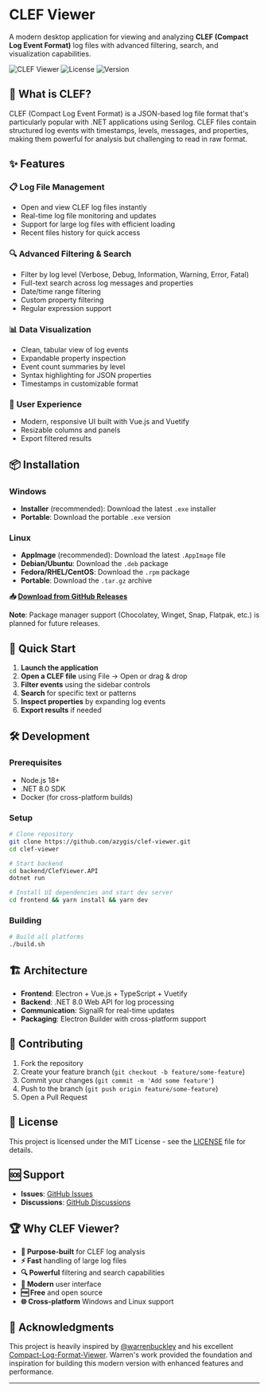 # CLEF Viewer

A modern desktop application for viewing and analyzing **CLEF (Compact Log Event Format)** log files with advanced filtering, search, and visualization capabilities.

![CLEF Viewer](https://img.shields.io/badge/platform-Windows%20%7C%20Linux-blue)
![License](https://img.shields.io/badge/license-MIT-green)
![Version](https://img.shields.io/github/v/release/azygis/clef-viewer)

## 🎯 What is CLEF?

CLEF (Compact Log Event Format) is a JSON-based log file format that's particularly popular with .NET applications using Serilog. CLEF files contain structured log events with timestamps, levels, messages, and properties, making them powerful for analysis but challenging to read in raw format.

## ✨ Features

### 📋 **Log File Management**

- Open and view CLEF log files instantly
- Real-time log file monitoring and updates
- Support for large log files with efficient loading
- Recent files history for quick access

### 🔍 **Advanced Filtering & Search**

- Filter by log level (Verbose, Debug, Information, Warning, Error, Fatal)
- Full-text search across log messages and properties
- Date/time range filtering
- Custom property filtering
- Regular expression support

### 📊 **Data Visualization**

- Clean, tabular view of log events
- Expandable property inspection
- Event count summaries by level
- Syntax highlighting for JSON properties
- Timestamps in customizable format

### 🎨 **User Experience**

- Modern, responsive UI built with Vue.js and Vuetify
- Resizable columns and panels
- Export filtered results

## 📦 Installation

### Windows

- **Installer** (recommended): Download the latest `.exe` installer
- **Portable**: Download the portable `.exe` version

### Linux

- **AppImage** (recommended): Download the latest `.AppImage` file
- **Debian/Ubuntu**: Download the `.deb` package
- **Fedora/RHEL/CentOS**: Download the `.rpm` package
- **Portable**: Download the `.tar.gz` archive

**📥 [Download from GitHub Releases](https://github.com/azygis/clef-viewer/releases/latest)**

**Note**: Package manager support (Chocolatey, Winget, Snap, Flatpak, etc.) is planned for future releases.

## 🚀 Quick Start

1. **Launch the application**
2. **Open a CLEF file** using File → Open or drag & drop
3. **Filter events** using the sidebar controls
4. **Search** for specific text or patterns
5. **Inspect properties** by expanding log events
6. **Export results** if needed

## 🛠️ Development

### Prerequisites

- Node.js 18+
- .NET 8.0 SDK
- Docker (for cross-platform builds)

### Setup

```bash
# Clone repository
git clone https://github.com/azygis/clef-viewer.git
cd clef-viewer

# Start backend
cd backend/ClefViewer.API
dotnet run

# Install UI dependencies and start dev server
cd frontend && yarn install && yarn dev
```

### Building

```bash
# Build all platforms
./build.sh
```

## 🏗️ Architecture

- **Frontend**: Electron + Vue.js + TypeScript + Vuetify
- **Backend**: .NET 8.0 Web API for log processing
- **Communication**: SignalR for real-time updates
- **Packaging**: Electron Builder with cross-platform support

## 🤝 Contributing

1. Fork the repository
2. Create your feature branch (`git checkout -b feature/some-feature`)
3. Commit your changes (`git commit -m 'Add some feature'`)
4. Push to the branch (`git push origin feature/some-feature`)
5. Open a Pull Request

## 📄 License

This project is licensed under the MIT License - see the [LICENSE](LICENSE) file for details.

## 🆘 Support

- **Issues**: [GitHub Issues](https://github.com/azygis/clef-viewer/issues)
- **Discussions**: [GitHub Discussions](https://github.com/azygis/clef-viewer/discussions)

## 🏆 Why CLEF Viewer?

- **🎯 Purpose-built** for CLEF log analysis
- **⚡ Fast** handling of large log files
- **🔍 Powerful** filtering and search capabilities
- **🎨 Modern** user interface
- **🆓 Free** and open source
- **🌐 Cross-platform** Windows and Linux support

## 🙏 Acknowledgments

This project is heavily inspired by [@warrenbuckley](https://github.com/warrenbuckley) and his excellent [Compact-Log-Format-Viewer](https://github.com/warrenbuckley/Compact-Log-Format-Viewer). Warren's work provided the foundation and inspiration for building this modern version with enhanced features and performance.

---
